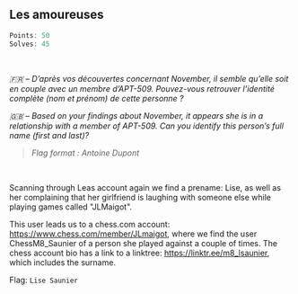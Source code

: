 ## Les amoureuses
```js
Points: 50
Solves: 45
```

<br>

*🇫🇷 – D’après vos découvertes concernant November, il semble qu’elle soit en couple avec un membre d’APT-509. Pouvez-vous retrouver l’identité complète (nom et prénom) de cette personne ?*

*🇬🇧 – Based on your findings about November, it appears she is in a relationship with a member of APT-509. Can you identify this person’s full name (first and last)?*

> *Flag format : Antoine Dupont*

<br>

Scanning through Leas account again we find a prename: Lise, as well as her complaining that her girlfriend is laughing with someone else while playing games called "JLMaigot".

This user leads us to a chess.com account: https://www.chess.com/member/JLmaigot, where we find the user ChessM8_Saunier of a person she played against a couple of times.
The chess account bio has a link to a linktree: https://linktr.ee/m8_lsaunier, which includes the surname.

Flag: `Lise Saunier`